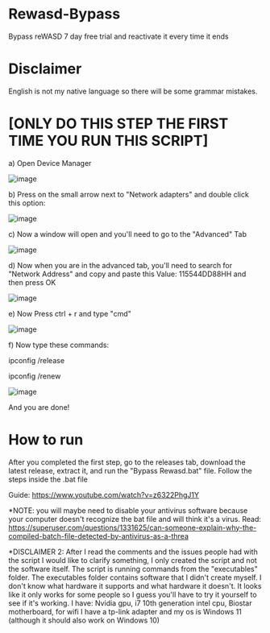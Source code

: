 # Rewasd-Bypass
Bypass reWASD 7 day free trial and reactivate it every time it ends

# Disclaimer
English is not my native language so there will be some grammar mistakes.


# [ONLY DO THIS STEP THE FIRST TIME YOU RUN THIS SCRIPT]


a) Open Device Manager


![image](https://github.com/19noam/Rewasd-Bypass/assets/69153900/30ec398d-e4b7-4321-b437-d2b3deab0469)



b) Press on the small arrow next to "Network adapters" and double click this option:



 ![image](https://github.com/19noam/Rewasd-Bypass/assets/69153900/6bf43b3d-1ccc-42ad-8c5c-69ef3fb539f7)





c) Now a window will open and you'll need to go to the "Advanced" Tab



![image](https://github.com/19noam/Rewasd-Bypass/assets/69153900/8cb3e860-477c-4e63-beaa-7b6fb1028aa8)


d) Now when you are in the advanced tab, you'll need to search for "Network Address" and copy and paste this Value: 115544DD88HH and then press OK




![image](https://github.com/19noam/Rewasd-Bypass/assets/69153900/1ed07d53-38c7-40c4-b0c0-1514bd161029)



e) Now Press ctrl + r and type "cmd"



![image](https://github.com/19noam/Rewasd-Bypass/assets/69153900/ce3ec042-045a-4ec3-baff-cc10aeaeb1b5)


f) Now type these commands: 

ipconfig /release

ipconfig /renew

![image](https://github.com/19noam/Rewasd-Bypass/assets/69153900/164cf172-79e0-4338-9110-85f91002869a)

And you are done!

# How to run
After you completed the first step, go to the releases tab, download the latest release, extract it, and run the "Bypass Rewasd.bat" file.
Follow the steps inside the .bat file


Guide: https://www.youtube.com/watch?v=z6322PhgJ1Y



*NOTE: you will maybe need to disable your antivirus software because your computer doesn't recognize the bat file and will think it's a virus. Read: https://superuser.com/questions/1331625/can-someone-explain-why-the-compiled-batch-file-detected-by-antivirus-as-a-threa

*DISCLAIMER 2: After I read the comments and the issues people had with the script I would like to clarify something, I only created the script and not the software itself. The script is running commands from the "executables" folder. The executables folder contains software that I didn't create myself. I don't know what hardware it supports and what hardware it doesn't. It looks like it only works for some people so I guess you'll have to try it yourself to see if it's working. I have: Nvidia gpu, i7 10th generation intel cpu, Biostar motherboard, for wifi I have a tp-link adapter and my os is Windows 11 (although it should also work on Windows 10)

